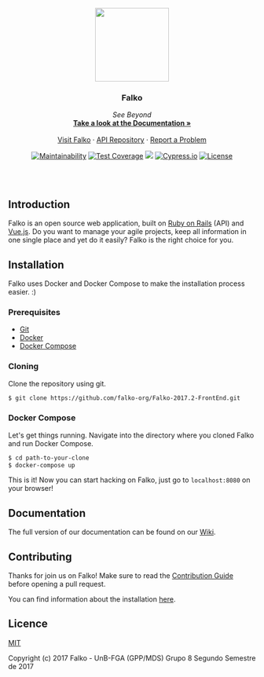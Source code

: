 <p align="center">
  <a href="https://github.com/falko-org/Falko/wiki">
    <img src="https://raw.githubusercontent.com/wiki/falko-org/Falko-API/images/logo.png" width=150 height=150>
  </a>

  <h3 align="center">Falko</h3>

  <p align="center">
    <i>See Beyond</i>
    <br>
    <a href="https://github.com/falko-org/Falko-API/wiki">
      <strong>Take a look at the Documentation &raquo</strong>
    </a>
    <br><br>
    <a href="http://falko.solutions">Visit Falko</a>
    &middot;
    <a href="https://github.com/falko-org/Falko-API">API Repository</a>
    &middot;
    <a href="https://github.com/falko-org/Falko/issues/new">Report a Problem</a>
  </p>
</p>

<p align="center">
  <a href="https://codeclimate.com/github/fga-gpp-mds/Falko-2017.2-BackEnd"><img src="https://codeclimate.com/github/fga-gpp-mds/Falko-2017.2-FrontEnd/badges/gpa.svg" alt="Maintainability"></a>
  <a href="https://codeclimate.com/github/fga-gpp-mds/Falko-2017.2-BackEnd"><img src="https://codeclimate.com/github/fga-gpp-mds/Falko-2017.2-FrontEnd/badges/coverage.svg" alt="Test Coverage"></a>
  <a href="https://github.com/fga-gpp-mds/Falko-2017.2-BackEnd" alt="Travis Build"><img src="https://img.shields.io/travis/falko-org/Falko.svg"></a>
  <a href="https://cypress.io"><img src="https://img.shields.io/badge/cypress.io-tests-green.svg?style=flat-square" alt="Cypress.io"></a>
  <a href="https://github.com/falko-org/Falko"><img src="https://img.shields.io/github/license/falko-org/Falko.svg" alt="License"></a>
  
</p>

<br></br>

## Introduction

Falko is an open source web application, built on [Ruby on Rails](https://github.com/rails/rails/) (API) and [Vue.js](https://github.com/vuejs/vue). Do you want to manage your agile projects, keep all information in one single place and yet do it easily? Falko is the right choice for you.

## Installation
Falko uses Docker and Docker Compose to make the installation process easier. :)

### Prerequisites
* [Git](https://git-scm.com/)
* [Docker](https://www.docker.com/community-edition#/download)
* [Docker Compose](https://docs.docker.com/compose/install/)

### Cloning
Clone the repository using git.

```bash
$ git clone https://github.com/falko-org/Falko-2017.2-FrontEnd.git
```

### Docker Compose
Let's get things running. Navigate into the directory where you cloned Falko and run Docker Compose.

```bash
$ cd path-to-your-clone
$ docker-compose up
```

This is it! Now you can start hacking on Falko, just go to `localhost:8080` on your browser!


## Documentation

The full version of our documentation can be found on our [Wiki](https://github.com/falko-org/Falko-API/wiki).

## Contributing

Thanks for join us on Falko! Make sure to read the [Contribution Guide](https://github.com/falko-org/Falko/blob/devel/.github/CONTRIBUTING.md) before opening a pull request.

You can find information about the installation [here](https://github.com/falko-org/Falko-2017.2-BackEnd/wiki/Como-Usar-o-Docker).

## Licence

[MIT](https://github.com/falko-org/Falko/blob/devel/LICENSE)

Copyright (c) 2017 Falko - UnB-FGA (GPP/MDS) Grupo 8 Segundo Semestre de 2017
